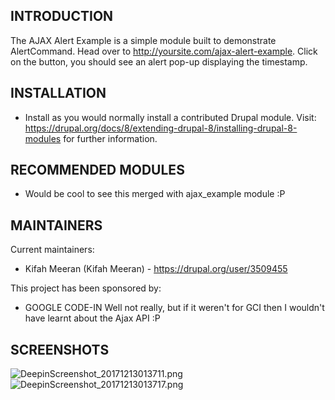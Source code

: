INTRODUCTION
------------

The AJAX Alert Example is a simple module built to demonstrate AlertCommand. 
Head over to http://yoursite.com/ajax-alert-example. Click on the button,
you should see an alert pop-up displaying the timestamp.

INSTALLATION
------------
 
 * Install as you would normally install a contributed Drupal module. Visit:
   https://drupal.org/docs/8/extending-drupal-8/installing-drupal-8-modules
   for further information.

RECOMMENDED MODULES
-------------------

 * Would be cool to see this merged with ajax_example module :P

MAINTAINERS
-----------

Current maintainers:
 * Kifah Meeran (Kifah Meeran) - https://drupal.org/user/3509455

This project has been sponsored by:
 * GOOGLE CODE-IN
   Well not really, but if it weren't for GCI then I wouldn't have learnt about the Ajax API :P
   
SCREENSHOTS
-----------

![DeepinScreenshot_20171213013711.png](https://imghost.io/images/2017/12/12/DeepinScreenshot_20171213013711.png)
![DeepinScreenshot_20171213013717.png](https://imghost.io/images/2017/12/12/DeepinScreenshot_20171213013717.png)
